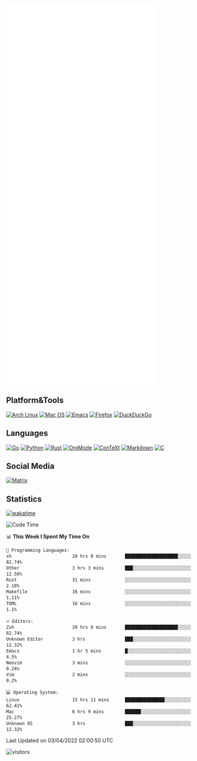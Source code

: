![Metrics](https://github.com/SteamedFish/SteamedFish/blob/master/github-metrics.svg)

## Platform&Tools

[![Arch Linux](https://img.shields.io/badge/ArchLinux-1793D1?logo=arch-linux&logoColor=fff&style=flat-square)](https://archlinux.org/)
[![Mac OS](https://img.shields.io/badge/MacOS-000000?style=flat-square&logo=macos&logoColor=F0F0F0)](https://www.apple.com/macos/)
[![Emacs](https://img.shields.io/badge/Emacs-%237F5AB6.svg?&style=flat-square&logo=gnu-emacs&logoColor=white)](https://www.gnu.org/software/emacs/)
[![Firefox](https://img.shields.io/badge/Firefox-FF7139?style=flat-square&logo=Firefox-Browser&logoColor=white)](https://firefox.com/)
[![DuckDuckGo](https://img.shields.io/badge/DuckDuckGo-DE5833?style=flat-square&logo=DuckDuckGo&logoColor=white)](https://duckduckgo.com/)

## Languages

[![Go](https://img.shields.io/badge/Golang-%2300ADD8.svg?style=flat-square&logo=go&logoColor=white)](https://golang.org/)
[![Python](https://img.shields.io/badge/Python-3670A0?style=flat-square&logo=python&logoColor=ffdd54)](https://www.python.org/)
[![Rust](https://img.shields.io/badge/Rust-%23000000.svg?style=flat-square&logo=rust&logoColor=white)](https://www.rust-lang.org/)
[![OrgMode](https://img.shields.io/badge/OrgMode-%23000000.svg?style=flat-square&logo=org&logoColor=white)](https://orgmode.org/)
[![ConTeXt](https://img.shields.io/badge/ConTeXt-%23008080.svg?style=flat-square&logo=latex&logoColor=white)](https://contextgarden.net/)
[![Markdown](https://img.shields.io/badge/MarkDown-%23000000.svg?style=flat-square&logo=markdown&logoColor=white)](https://daringfireball.net/projects/markdown/)
[![C](https://img.shields.io/badge/C-%2300599C.svg?style=flat-square&logo=c&logoColor=white)](https://www.iso.org/standard/74528.html)

## Social Media

[![Matrix](https://img.shields.io/badge/SteamedFish-2CA5E0?style=social&logo=matrix&logoColor=black)](https://matrix.to/#/@i:steamedfish.org)

## Statistics
[![wakatime](https://wakatime.com/badge/user/168280d6-fcf2-4b4f-ad3a-dc4612f35b38.svg)](https://wakatime.com/@168280d6-fcf2-4b4f-ad3a-dc4612f35b38)

<!--START_SECTION:waka-->
![Code Time](http://img.shields.io/badge/Code%20Time-1%2C722%20hrs%2044%20mins-blue)

📊 **This Week I Spent My Time On** 

```text
💬 Programming Languages: 
sh                       20 hrs 8 mins       ████████████████████░░░░░   82.74% 
Other                    3 hrs 3 mins        ███░░░░░░░░░░░░░░░░░░░░░░   12.56% 
Rust                     31 mins             ░░░░░░░░░░░░░░░░░░░░░░░░░   2.18% 
Makefile                 16 mins             ░░░░░░░░░░░░░░░░░░░░░░░░░   1.11% 
TOML                     16 mins             ░░░░░░░░░░░░░░░░░░░░░░░░░   1.1%

🔥 Editors: 
Zsh                      20 hrs 8 mins       ████████████████████░░░░░   82.74% 
Unknown Editor           3 hrs               ███░░░░░░░░░░░░░░░░░░░░░░   12.32% 
Emacs                    1 hr 5 mins         █░░░░░░░░░░░░░░░░░░░░░░░░   4.5% 
Neovim                   3 mins              ░░░░░░░░░░░░░░░░░░░░░░░░░   0.24% 
Vim                      2 mins              ░░░░░░░░░░░░░░░░░░░░░░░░░   0.2%

💻 Operating System: 
Linux                    15 hrs 11 mins      ███████████████░░░░░░░░░░   62.41% 
Mac                      6 hrs 9 mins        ██████░░░░░░░░░░░░░░░░░░░   25.27% 
Unknown OS               3 hrs               ███░░░░░░░░░░░░░░░░░░░░░░   12.32%

```


 Last Updated on 03/04/2022 02:00:50 UTC
<!--END_SECTION:waka-->

![visitors](https://visitor-badge.laobi.icu/badge?page_id=SteamedFish.SteamedFish)
